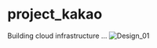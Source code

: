 # project_kakao
Building cloud infrastructure ...
![Design_01](https://github.com/OhSuYeong/project_kakao/assets/101083171/cca4189e-ad6d-42c1-9d3c-f186441b35f3)
